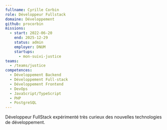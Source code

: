 ```yaml
---
fullname: Cyrille Corbin
role: Développeur Fullstack
domaine: Développement
github: procorbin
missions:
  - start: 2022-06-20
    end: 2025-12-29
    status: admin
    employer: DNUM
    startups:
      - mon-suivi-justice
teams:
  - /teams/justice
competences:
  - Développement Backend
  - Développement Full-stack
  - Développement Frontend
  - DevOps
  - JavaScript/TypeScript
  - PHP
  - PostgreSQL
---
```

Développeur FullStack expérimenté très curieux des nouvelles technologies de développement.
